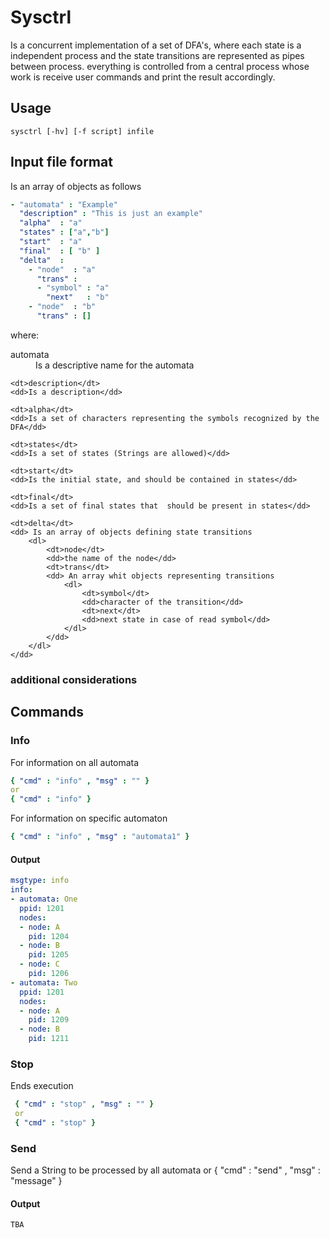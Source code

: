 # Sysctrl

Is a concurrent implementation of a set of DFA's, where each state is
a independent process and the state transitions are represented as
pipes between process.  everything is controlled from a central
process whose work is receive user commands and print the result
accordingly.

## Usage

```
sysctrl [-hv] [-f script] infile
```

## Input file format
Is an array of objects as follows

```yaml
- "automata" : "Example"
  "description" : "This is just an example"
  "alpha"  : "a"
  "states" : ["a","b"]
  "start"  : "a"
  "final"  : [ "b" ]
  "delta"  :
    - "node"  : "a"
      "trans" :
      - "symbol" : "a"
        "next"   : "b"
    - "node"  : "b"
      "trans" : []
```
where:
<dl>
    <dt>automata</dt>
    <dd>Is a descriptive name for the automata</dd>

    <dt>description</dt>
    <dd>Is a description</dd>

    <dt>alpha</dt>
    <dd>Is a set of characters representing the symbols recognized by the DFA</dd>

    <dt>states</dt>
    <dd>Is a set of states (Strings are allowed)</dd>

    <dt>start</dt>
    <dd>Is the initial state, and should be contained in states</dd>

    <dt>final</dt>
    <dd>Is a set of final states that  should be present in states</dd>

    <dt>delta</dt>
    <dd> Is an array of objects defining state transitions
        <dl>
            <dt>node</dt>
            <dd>the name of the node</dd>
            <dt>trans</dt>
            <dd> An array whit objects representing transitions
                <dl>
                    <dt>symbol</dt>
                    <dd>character of the transition</dd>
                    <dt>next</dt>
                    <dd>next state in case of read symbol</dd>
                </dl>
            </dd>
        </dl>
    </dd>

</dl>

### additional considerations

## Commands

### Info
For information on all automata
```yaml
{ "cmd" : "info" , "msg" : "" }
or
{ "cmd" : "info" }
```
For information on specific automaton
```yaml
{ "cmd" : "info" , "msg" : "automata1" }

```

#### Output

```yaml
msgtype: info
info:
- automata: One
  ppid: 1201
  nodes:
  - node: A
    pid: 1204
  - node: B
    pid: 1205
  - node: C
    pid: 1206
- automata: Two
  ppid: 1201
  nodes:
  - node: A
    pid: 1209
  - node: B
    pid: 1211
```

### Stop
Ends execution
```yaml
 { "cmd" : "stop" , "msg" : "" }
 or
 { "cmd" : "stop" }
```

### Send
Send a String to be processed by all automata
or
{ "cmd" : "send" , "msg" : "message" }

#### Output

```
TBA
```
